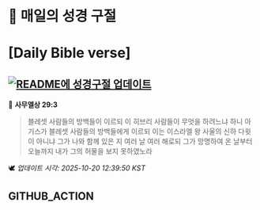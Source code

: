 # 🙏 매일의 성경 구절
# [Daily Bible verse]
## [![README에 성경구절 업데이트](https://github.com/DONGSUKA/first_test/actions/workflows/update-readme-bible.yml/badge.svg)](https://github.com/DONGSUKA/first_test/actions/workflows/update-readme-bible.yml)
<!-- START_BIBLE_VERSE -->
📖 **사무엘상 29:3**
> 블레셋 사람들의 방백들이 이르되 이 히브리 사람들이 무엇을 하려느냐 하니 아기스가 블레셋 사람들의 방백들에게 이르되 이는 이스라엘 왕 사울의 신하 다윗이 아니냐 그가 나와 함께 있은 지 여러 날 여러 해로되 그가 망명하여 온 날부터 오늘까지 내가 그의 허물을 보지 못하였노라

🕊️ _업데이트 시각: 2025-10-20 12:39:50 KST_
  <!-- END_BIBLE_VERSE -->
## GITHUB_ACTION

